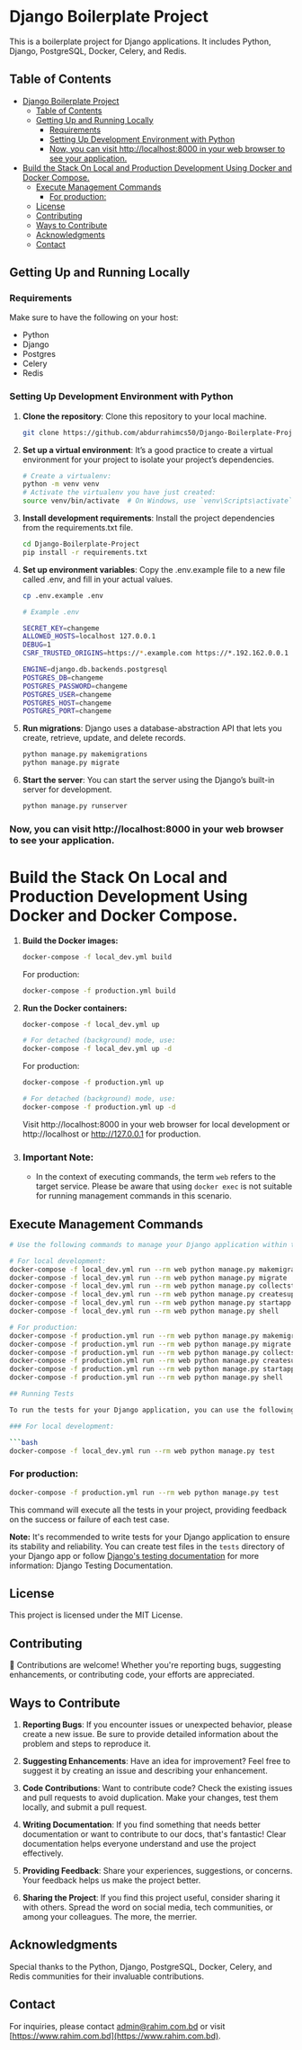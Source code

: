# Django Boilerplate Project

This is a boilerplate project for Django applications. It includes Python, Django, PostgreSQL, Docker, Celery, and Redis.

## Table of Contents
- [Django Boilerplate Project](#django-boilerplate-project)
  - [Table of Contents](#table-of-contents)
  - [Getting Up and Running Locally](#getting-up-and-running-locally)
    - [Requirements](#requirements)
    - [Setting Up Development Environment with Python](#setting-up-development-environment-with-python)
    - [Now, you can visit http://localhost:8000 in your web browser to see your application.](#now-you-can-visit-httplocalhost8000-in-your-web-browser-to-see-your-application)
- [Build the Stack On Local and Production Development Using Docker and Docker Compose.](#build-the-stack-on-local-and-production-development-using-docker-and-docker-compose)
  - [Execute Management Commands](#execute-management-commands)
    - [For production:](#for-production)
  - [License](#license)
  - [Contributing](#contributing)
  - [Ways to Contribute](#ways-to-contribute)
  - [Acknowledgments](#acknowledgments)
  - [Contact](#contact)

## Getting Up and Running Locally

### Requirements

Make sure to have the following on your host:

- Python
- Django
- Postgres
- Celery
- Redis

### Setting Up Development Environment with Python

1. **Clone the repository**: Clone this repository to your local machine.

    ```bash
    git clone https://github.com/abdurrahimcs50/Django-Boilerplate-Project.git
    ```

2. **Set up a virtual environment**: It’s a good practice to create a virtual environment for your project to isolate your project’s dependencies.

    ```bash
    # Create a virtualenv:
    python -m venv venv
    # Activate the virtualenv you have just created:
    source venv/bin/activate  # On Windows, use `venv\Scripts\activate`
    ```

3. **Install development requirements**: Install the project dependencies from the requirements.txt file.

    ```bash
    cd Django-Boilerplate-Project
    pip install -r requirements.txt
    ```

4. **Set up environment variables**: Copy the .env.example file to a new file called .env, and fill in your actual values.

    ```bash
    cp .env.example .env

    # Example .env

    SECRET_KEY=changeme
    ALLOWED_HOSTS=localhost 127.0.0.1
    DEBUG=1
    CSRF_TRUSTED_ORIGINS=https://*.example.com https://*.192.162.0.0.1

    ENGINE=django.db.backends.postgresql
    POSTGRES_DB=changeme
    POSTGRES_PASSWORD=changeme
    POSTGRES_USER=changeme
    POSTGRES_HOST=changeme
    POSTGRES_PORT=changeme
    ```

5. **Run migrations**: Django uses a database-abstraction API that lets you create, retrieve, update, and delete records.

    ```bash
    python manage.py makemigrations
    python manage.py migrate
    ```

6. **Start the server**: You can start the server using the Django’s built-in server for development.

    ```bash
    python manage.py runserver
    ```

### Now, you can visit http://localhost:8000 in your web browser to see your application.

# Build the Stack On Local and Production Development Using Docker and Docker Compose.

1. **Build the Docker images:**
    ```bash
    docker-compose -f local_dev.yml build
    ```

    For production:
    ```bash
    docker-compose -f production.yml build
    ```

2. **Run the Docker containers:**
    ```bash
    docker-compose -f local_dev.yml up

    # For detached (background) mode, use:
    docker-compose -f local_dev.yml up -d
    ```

    For production:
    ```bash
    docker-compose -f production.yml up

    # For detached (background) mode, use:
    docker-compose -f production.yml up -d
    ```

    Visit http://localhost:8000 in your web browser for local development or http://localhost or http://127.0.0.1 for production.

3. ### Important Note:
    - In the context of executing commands, the term `web` refers to the target service. Please be aware that using `docker exec` is not suitable for running management commands in this scenario.

## Execute Management Commands

```bash
# Use the following commands to manage your Django application within the Docker container:

# For local development:
docker-compose -f local_dev.yml run --rm web python manage.py makemigrations
docker-compose -f local_dev.yml run --rm web python manage.py migrate
docker-compose -f local_dev.yml run --rm web python manage.py collectstatic
docker-compose -f local_dev.yml run --rm web python manage.py createsuperuser
docker-compose -f local_dev.yml run --rm web python manage.py startapp app_name
docker-compose -f local_dev.yml run --rm web python manage.py shell

# For production:
docker-compose -f production.yml run --rm web python manage.py makemigrations
docker-compose -f production.yml run --rm web python manage.py migrate
docker-compose -f production.yml run --rm web python manage.py collectstatic
docker-compose -f production.yml run --rm web python manage.py createsuperuser
docker-compose -f production.yml run --rm web python manage.py startapp app_name
docker-compose -f production.yml run --rm web python manage.py shell

## Running Tests

To run the tests for your Django application, you can use the following command within the Docker container:

### For local development:

```bash
docker-compose -f local_dev.yml run --rm web python manage.py test
```

### For production:

```bash
docker-compose -f production.yml run --rm web python manage.py test

```

This command will execute all the tests in your project, providing feedback on the success or failure of each test case.

**Note:** It's recommended to write tests for your Django application to ensure its stability and reliability. You can create test files in the `tests` directory of your Django app or follow [Django's testing documentation](https://docs.djangoproject.com/en/stable/topics/testing/) for more information: Django Testing Documentation.

## License

This project is licensed under the MIT License.

## Contributing

👏 Contributions are welcome! Whether you're reporting bugs, suggesting enhancements, or contributing code, your efforts are appreciated.

## Ways to Contribute

1. **Reporting Bugs**: If you encounter issues or unexpected behavior, please create a new issue. Be sure to provide detailed information about the problem and steps to reproduce it.

2. **Suggesting Enhancements**: Have an idea for improvement? Feel free to suggest it by creating an issue and describing your enhancement.

3. **Code Contributions**: Want to contribute code? Check the existing issues and pull requests to avoid duplication. Make your changes, test them locally, and submit a pull request.

4. **Writing Documentation**: If you find something that needs better documentation or want to contribute to our docs, that's fantastic! Clear documentation helps everyone understand and use the project effectively.

5. **Providing Feedback**: Share your experiences, suggestions, or concerns. Your feedback helps us make the project better.

6. **Sharing the Project**: If you find this project useful, consider sharing it with others. Spread the word on social media, tech communities, or among your colleagues. The more, the merrier.

## Acknowledgments

Special thanks to the Python, Django, PostgreSQL, Docker, Celery, and Redis communities for their invaluable contributions.

## Contact

For inquiries, please contact [admin@rahim.com.bd](mailto:admin@rahim.com.bd) or visit [https://www.rahim.com.bd](https://www.rahim.com.bd).


